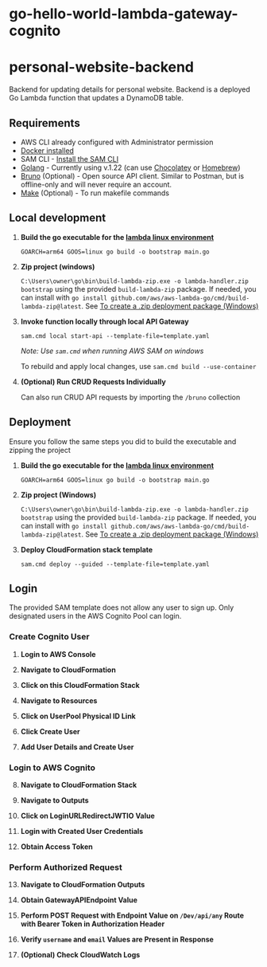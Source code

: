 # go-hello-world-lambda-gateway-cognito

# personal-website-backend

Backend for updating details for personal website. Backend is a deployed Go Lambda function that updates a DynamoDB table.

## Requirements

* AWS CLI already configured with Administrator permission
* [Docker installed](https://www.docker.com/community-edition)
* SAM CLI - [Install the SAM CLI](https://docs.aws.amazon.com/serverless-application-model/latest/developerguide/serverless-sam-cli-install.html)
* [Golang](https://golang.org) - Currently using v.1.22 (can use [Chocolatey](https://community.chocolatey.org/packages/golang) or [Homebrew](https://formulae.brew.sh/formula/go))
* [Bruno](https://www.usebruno.com/) (Optional) - Open source API client. Similar to Postman, but is offline-only and will never require an account. 
* [Make](https://www.gnu.org/software/make/) (Optional) - To run makefile commands 

## Local development

1. **Build the go executable for the [lambda linux environment](https://docs.aws.amazon.com/lambda/latest/dg/golang-package.html)**
    ```shell
    GOARCH=arm64 GOOS=linux go build -o bootstrap main.go
    ```

2. **Zip project (windows)**

    `C:\Users\owner\go\bin\build-lambda-zip.exe -o lambda-handler.zip bootstrap` using the provided `build-lambda-zip` package. If needed, you can install with `go install github.com/aws/aws-lambda-go/cmd/build-lambda-zip@latest`. See [To create a .zip deployment package (Windows)](https://docs.aws.amazon.com/lambda/latest/dg/golang-package.html)

3. **Invoke function locally through local API Gateway**
    ```shell
    sam.cmd local start-api --template-file=template.yaml
    ```

    *Note: Use `sam.cmd` when running AWS SAM on windows*

    To rebuild and apply local changes, use `sam.cmd build --use-container`

4. **(Optional) Run CRUD Requests Individually**
    
    Can also run CRUD API requests by importing the `/bruno` collection

## Deployment

Ensure you follow the same steps you did to build the executable and zipping the project

1. **Build the go executable for the [lambda linux environment](https://docs.aws.amazon.com/lambda/latest/dg/golang-package.html)**
    ```shell
    GOARCH=arm64 GOOS=linux go build -o bootstrap main.go
    ```

2. **Zip project (Windows)**

    `C:\Users\owner\go\bin\build-lambda-zip.exe -o lambda-handler.zip bootstrap` using the provided `build-lambda-zip` package. If needed, you can install with `go install github.com/aws/aws-lambda-go/cmd/build-lambda-zip@latest`. See [To create a .zip deployment package (Windows)](https://docs.aws.amazon.com/lambda/latest/dg/golang-package.html)

3. **Deploy CloudFormation stack template**
    ```shell
    sam.cmd deploy --guided --template-file=template.yaml
    ```

## Login

The provided SAM template does not allow any user to sign up. Only designated users in the AWS Cognito Pool can login.

### Create Cognito User

1. **Login to AWS Console**

2. **Navigate to CloudFormation**

3. **Click on this CloudFormation Stack**

4. **Navigate to Resources** 

5. **Click on UserPool Physical ID Link**

6. **Click Create User**

7. **Add User Details and Create User**

### Login to AWS Cognito

8. **Navigate to CloudFormation Stack**

9. **Navigate to Outputs**

10. **Click on LoginURLRedirectJWTIO Value**

11. **Login with Created User Credentials**

12. **Obtain Access Token**

### Perform Authorized Request

13. **Navigate to CloudFormation Outputs**

14. **Obtain GatewayAPIEndpoint Value**

15. **Perform POST Request with Endpoint Value on `/Dev/api/any` Route with Bearer Token in Authorization Header**

16. **Verify `username` and `email` Values are Present in Response**

17. **(Optional) Check CloudWatch Logs**